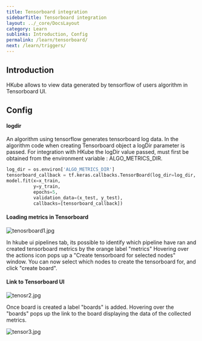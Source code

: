 ```yaml
---
title: Tensorboard integration
sidebarTitle: Tensorboard integration
layout: ../_core/DocsLayout
category: Learn
sublinks: Introduction, Config
permalink: /learn/tensorboard/
next: /learn/triggers/
---
```

## Introduction
HKube allows to view data generated by tensorflow of users algorithm in Tensorboard UI.

## Config

#### logdir
An algorithm using tensorflow generates tensorboard log data. In the algorithm code when creating Tensorboard object a logDir parameter is passed. For integration with HKube the logDir value passed, must first be obtained from the environment variable : ALGO_METRICS_DIR.
	 
```python
log_dir = os.environ['ALGO_METRICS_DIR']
tensorboard_callback = tf.keras.callbacks.TensorBoard(log_dir=log_dir, histogram_freq=1)
model.fit(x=x_train,
          y=y_train,
          epochs=5,
          validation_data=(x_test, y_test),
          callbacks=[tensorboard_callback])
```

#### Loading metrics in Tensorboard
![tenosrboard1.jpg](https://images.zenhubusercontent.com/5cd15ae29569e0651a18b5ba/d6167384-2a62-4e84-adf6-32a739451f4a)

In hkube ui pipelines tab, its possible to identify which pipeline have ran and created tensorboard metrics by the orange label "metrics"
Hovering over the actions icon pops up a "Create tensorboard for selected nodes" window. You can now select which nodes to create the tensorboard for, and click "create board".

#### Link to Tensorboard UI
![tenosr2.jpg](https://images.zenhubusercontent.com/5cd15ae29569e0651a18b5ba/e9d5ff37-6500-452a-8361-3a51ea2d1e1e)

Once board is created a label "boards" is added. Hovering over the "boards" pops up the link to the board displaying the data of the collected metrics.

![tensor3.jpg](https://images.zenhubusercontent.com/5cd15ae29569e0651a18b5ba/48f24aca-dd0b-4ada-8965-077333f6f1f7)
